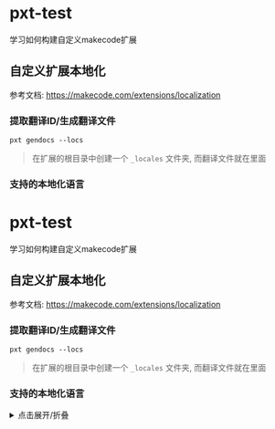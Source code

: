 # pxt-test

学习如何构建自定义makecode扩展

## 自定义扩展本地化

参考文档: https://makecode.com/extensions/localization


### 提取翻译ID/生成翻译文件

```
pxt gendocs --locs
```

> 在扩展的根目录中创建一个 `_locales` 文件夹, 而翻译文件就在里面

### 支持的本地化语言
# pxt-test

学习如何构建自定义makecode扩展

## 自定义扩展本地化

参考文档: https://makecode.com/extensions/localization


### 提取翻译ID/生成翻译文件

```
pxt gendocs --locs
```

> 在扩展的根目录中创建一个 `_locales` 文件夹, 而翻译文件就在里面

### 支持的本地化语言

<details>
  <summary>点击展开/折叠</summary>

  | Language Code | Language Name |语言名称   |
  | -------------- | ------------ |--------- |
  | en             | English      |英语      |
  | ar             | Arabic       |阿拉伯语  |
  | bg             | Bulgarian    |保加利亚语|
  | ca             | Catalan      |加泰罗尼亚语 |
  | cs             | Czech        |捷克语    |
  | cy             | Welsh        |威尔士语  |
  | da             | Danish       |丹麦语    |
  | de             | German       |德语      |
  | el             | Greek        |希腊语    |
  | es-ES          | Spanish      |西班牙语  |
  | fi             | Finnish      |芬兰语    |
  | fr             | French       |法语      |
  | he             | Hebrew       |希伯来语  |
  | hu             | Hungarian    |匈牙利语  |
  | is             | Icelandic    |冰岛语    |
  | it             | Italian      |意大利语  |
  | ja             | Japanese     |日语      |
  | ko             | Korean       |韩语      |
  | nl             | Dutch        |荷兰语    |
  | nb             | Norwegian    |挪威语    |
  | nn-NO          | Norwegian Nynorsk |挪威尼诺斯克语 |
  | pl             | Polish       |波兰语    |
  | pt-BR          | Portuguese (Brazil) |葡萄牙语（巴西） |
  | pt-PT          | Portuguese (Portugal) |葡萄牙语（葡萄牙） |
  | ru             | Russian      |俄语      |
  | si-LK          | Sinhala      |僧伽罗语  |
  | sk             | Slovak       |斯洛伐克语|
  | sr             | Serbian      |塞尔维亚语|
  | sv-SE          | Swedish      |瑞典语    |
  | tr             | Turkish      |土耳其语  |
  | uk             | Ukrainian    |乌克兰语  |
  | vi             | Vietnamese   |越南语    |
  | zh-CN          | Chinese (Simplified) |中文（简体） |
  | zh-TW          | Chinese (Traditional) |中文（繁体） |

</details>



